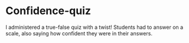 # Confidence-quiz
I administered a true-false quiz with a twist! Students had to answer on a scale, also saying how confident they were in their answers.
